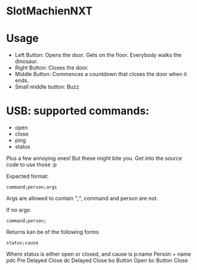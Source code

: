 # SlotMachienNXT

# Usage
* Left Button: Opens the door. Gets on the floor. Everybody walks the dinosaur.
* Right Button: Closes the door.
* Middle Button: Commences a countdown that closes the door when it ends.
* Small middle button: Buzz

# USB: supported commands:

- open
- close
- ping
- status			

Plus a few annoying ones! But these might bite you. Get into the source code to use those :p

Expected format:

    command;person;args
    
Args are allowed to contain ";", command and person are not.

If no args:

    command;person;
    
Returns kan be of the following forms

    status;cause

Where status is either open or closed, and cause is
    p:name   Person + name
    pdc      Pre Delayed Close
    dc       Delayed Close
    bo       Button Open
    bc       Button Close
